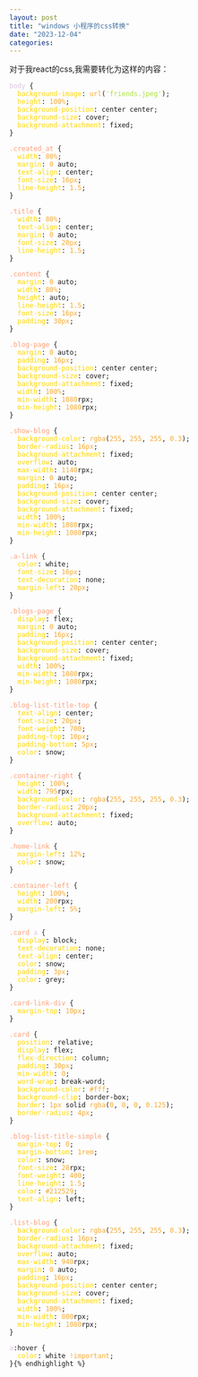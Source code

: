 ```yaml
---
layout: post
title: "windows 小程序的css转换"
date: "2023-12-04"
categories: 
---
```

<p>对于我react的css,我需要转化为这样的内容：</p>

<pre style="margin-left:0px; margin-right:0px; text-align:start">
<code><span style="color:#dcc6e0">body</span> {
  <span style="color:#ffd700">background-image</span>: <span style="color:#f5ab35">url</span>(<span style="color:#abe338">&#39;friends.jpeg&#39;</span>);
  <span style="color:#ffd700">height</span>: <span style="color:#f5ab35">100%</span>;
  <span style="color:#ffd700">background-position</span>: center center;
  <span style="color:#ffd700">background-size</span>: cover;
  <span style="color:#ffd700">background-attachment</span>: fixed;
}

<span style="color:#ffa07a">.created_at</span> {
  <span style="color:#ffd700">width</span>: <span style="color:#f5ab35">80%</span>;
  <span style="color:#ffd700">margin</span>: <span style="color:#f5ab35">0</span> auto;
  <span style="color:#ffd700">text-align</span>: center;
  <span style="color:#ffd700">font-size</span>: <span style="color:#f5ab35">16px</span>;
  <span style="color:#ffd700">line-height</span>: <span style="color:#f5ab35">1.5</span>;
}

<span style="color:#ffa07a">.title</span> {
  <span style="color:#ffd700">width</span>: <span style="color:#f5ab35">80%</span>;
  <span style="color:#ffd700">text-align</span>: center;
  <span style="color:#ffd700">margin</span>: <span style="color:#f5ab35">0</span> auto;
  <span style="color:#ffd700">font-size</span>: <span style="color:#f5ab35">20px</span>;
  <span style="color:#ffd700">line-height</span>: <span style="color:#f5ab35">1.5</span>;
}

<span style="color:#ffa07a">.content</span> {
  <span style="color:#ffd700">margin</span>: <span style="color:#f5ab35">0</span> auto;
  <span style="color:#ffd700">width</span>: <span style="color:#f5ab35">80%</span>;
  <span style="color:#ffd700">height</span>: auto;
  <span style="color:#ffd700">line-height</span>: <span style="color:#f5ab35">1.5</span>;
  <span style="color:#ffd700">font-size</span>: <span style="color:#f5ab35">16px</span>;
  <span style="color:#ffd700">padding</span>: <span style="color:#f5ab35">30px</span>;
}

<span style="color:#ffa07a">.blog-page</span> {
  <span style="color:#ffd700">margin</span>: <span style="color:#f5ab35">0</span> auto;
  <span style="color:#ffd700">padding</span>: <span style="color:#f5ab35">16px</span>;
  <span style="color:#ffd700">background-position</span>: center center;
  <span style="color:#ffd700">background-size</span>: cover;
  <span style="color:#ffd700">background-attachment</span>: fixed;
  <span style="color:#ffd700">width</span>: <span style="color:#f5ab35">100%</span>;
  <span style="color:#ffd700">min-width</span>: <span style="color:#f5ab35">1080</span>rpx;
  <span style="color:#ffd700">min-height</span>: <span style="color:#f5ab35">1080</span>rpx;
}

<span style="color:#ffa07a">.show-blog</span> {
  <span style="color:#ffd700">background-color</span>: <span style="color:#f5ab35">rgba</span>(<span style="color:#f5ab35">255</span>, <span style="color:#f5ab35">255</span>, <span style="color:#f5ab35">255</span>, <span style="color:#f5ab35">0.3</span>);
  <span style="color:#ffd700">border-radius</span>: <span style="color:#f5ab35">16px</span>;
  <span style="color:#ffd700">background-attachment</span>: fixed;
  <span style="color:#ffd700">overflow</span>: auto;
  <span style="color:#ffd700">max-width</span>: <span style="color:#f5ab35">1140</span>rpx;
  <span style="color:#ffd700">margin</span>: <span style="color:#f5ab35">0</span> auto;
  <span style="color:#ffd700">padding</span>: <span style="color:#f5ab35">16px</span>;
  <span style="color:#ffd700">background-position</span>: center center;
  <span style="color:#ffd700">background-size</span>: cover;
  <span style="color:#ffd700">background-attachment</span>: fixed;
  <span style="color:#ffd700">width</span>: <span style="color:#f5ab35">100%</span>;
  <span style="color:#ffd700">min-width</span>: <span style="color:#f5ab35">1080</span>rpx;
  <span style="color:#ffd700">min-height</span>: <span style="color:#f5ab35">1080</span>rpx;
}

<span style="color:#ffa07a">.a-link</span> {
  <span style="color:#ffd700">color</span>: white;
  <span style="color:#ffd700">font-size</span>: <span style="color:#f5ab35">16px</span>;
  <span style="color:#ffd700">text-decoration</span>: none;
  <span style="color:#ffd700">margin-left</span>: <span style="color:#f5ab35">20px</span>;
}

<span style="color:#ffa07a">.blogs-page</span> {
  <span style="color:#ffd700">display</span>: flex;
  <span style="color:#ffd700">margin</span>: <span style="color:#f5ab35">0</span> auto;
  <span style="color:#ffd700">padding</span>: <span style="color:#f5ab35">16px</span>;
  <span style="color:#ffd700">background-position</span>: center center;
  <span style="color:#ffd700">background-size</span>: cover;
  <span style="color:#ffd700">background-attachment</span>: fixed;
  <span style="color:#ffd700">width</span>: <span style="color:#f5ab35">100%</span>;
  <span style="color:#ffd700">min-width</span>: <span style="color:#f5ab35">1080</span>rpx;
  <span style="color:#ffd700">min-height</span>: <span style="color:#f5ab35">1080</span>rpx;
}

<span style="color:#ffa07a">.blog-list-title-top</span> {
  <span style="color:#ffd700">text-align</span>: center;
  <span style="color:#ffd700">font-size</span>: <span style="color:#f5ab35">20px</span>;
  <span style="color:#ffd700">font-weight</span>: <span style="color:#f5ab35">700</span>;
  <span style="color:#ffd700">padding-top</span>: <span style="color:#f5ab35">10px</span>;
  <span style="color:#ffd700">padding-bottom</span>: <span style="color:#f5ab35">5px</span>;
  <span style="color:#ffd700">color</span>: snow;
}

<span style="color:#ffa07a">.container-right</span> {
  <span style="color:#ffd700">height</span>: <span style="color:#f5ab35">100%</span>;
  <span style="color:#ffd700">width</span>: <span style="color:#f5ab35">795</span>rpx;
  <span style="color:#ffd700">background-color</span>: <span style="color:#f5ab35">rgba</span>(<span style="color:#f5ab35">255</span>, <span style="color:#f5ab35">255</span>, <span style="color:#f5ab35">255</span>, <span style="color:#f5ab35">0.3</span>);
  <span style="color:#ffd700">border-radius</span>: <span style="color:#f5ab35">20px</span>;
  <span style="color:#ffd700">background-attachment</span>: fixed;
  <span style="color:#ffd700">overflow</span>: auto;
}

<span style="color:#ffa07a">.home-link</span> {
  <span style="color:#ffd700">margin-left</span>: <span style="color:#f5ab35">12%</span>;
  <span style="color:#ffd700">color</span>: snow;
}

<span style="color:#ffa07a">.container-left</span> {
  <span style="color:#ffd700">height</span>: <span style="color:#f5ab35">100%</span>;
  <span style="color:#ffd700">width</span>: <span style="color:#f5ab35">200</span>rpx;
  <span style="color:#ffd700">margin-left</span>: <span style="color:#f5ab35">5%</span>;
}

<span style="color:#ffa07a">.card</span> <span style="color:#dcc6e0">a</span> {
  <span style="color:#ffd700">display</span>: block;
  <span style="color:#ffd700">text-decoration</span>: none;
  <span style="color:#ffd700">text-align</span>: center;
  <span style="color:#ffd700">color</span>: snow;
  <span style="color:#ffd700">padding</span>: <span style="color:#f5ab35">3px</span>;
  <span style="color:#ffd700">color</span>: grey;
}

<span style="color:#ffa07a">.card-link-div</span> {
  <span style="color:#ffd700">margin-top</span>: <span style="color:#f5ab35">10px</span>;
}

<span style="color:#ffa07a">.card</span> {
  <span style="color:#ffd700">position</span>: relative;
  <span style="color:#ffd700">display</span>: flex;
  <span style="color:#ffd700">flex-direction</span>: column;
  <span style="color:#ffd700">padding</span>: <span style="color:#f5ab35">30px</span>;
  <span style="color:#ffd700">min-width</span>: <span style="color:#f5ab35">0</span>;
  <span style="color:#ffd700">word-wrap</span>: break-word;
  <span style="color:#ffd700">background-color</span>: <span style="color:#f5ab35">#fff</span>;
  <span style="color:#ffd700">background-clip</span>: border-box;
  <span style="color:#ffd700">border</span>: <span style="color:#f5ab35">1px</span> solid <span style="color:#f5ab35">rgba</span>(<span style="color:#f5ab35">0</span>, <span style="color:#f5ab35">0</span>, <span style="color:#f5ab35">0</span>, <span style="color:#f5ab35">0.125</span>);
  <span style="color:#ffd700">border-radius</span>: <span style="color:#f5ab35">4px</span>;
}

<span style="color:#ffa07a">.blog-list-title-simple</span> {
  <span style="color:#ffd700">margin-top</span>: <span style="color:#f5ab35">0</span>;
  <span style="color:#ffd700">margin-bottom</span>: <span style="color:#f5ab35">1rem</span>;
  <span style="color:#ffd700">color</span>: snow;
  <span style="color:#ffd700">font-size</span>: <span style="color:#f5ab35">28</span>rpx;
  <span style="color:#ffd700">font-weight</span>: <span style="color:#f5ab35">400</span>;
  <span style="color:#ffd700">line-height</span>: <span style="color:#f5ab35">1.5</span>;
  <span style="color:#ffd700">color</span>: <span style="color:#f5ab35">#212529</span>;
  <span style="color:#ffd700">text-align</span>: left;
}

<span style="color:#ffa07a">.list-blog</span> {
  <span style="color:#ffd700">background-color</span>: <span style="color:#f5ab35">rgba</span>(<span style="color:#f5ab35">255</span>, <span style="color:#f5ab35">255</span>, <span style="color:#f5ab35">255</span>, <span style="color:#f5ab35">0.3</span>);
  <span style="color:#ffd700">border-radius</span>: <span style="color:#f5ab35">16px</span>;
  <span style="color:#ffd700">background-attachment</span>: fixed;
  <span style="color:#ffd700">overflow</span>: auto;
  <span style="color:#ffd700">max-width</span>: <span style="color:#f5ab35">940</span>rpx;
  <span style="color:#ffd700">margin</span>: <span style="color:#f5ab35">0</span> auto;
  <span style="color:#ffd700">padding</span>: <span style="color:#f5ab35">16px</span>;
  <span style="color:#ffd700">background-position</span>: center center;
  <span style="color:#ffd700">background-size</span>: cover;
  <span style="color:#ffd700">background-attachment</span>: fixed;
  <span style="color:#ffd700">width</span>: <span style="color:#f5ab35">100%</span>;
  <span style="color:#ffd700">min-width</span>: <span style="color:#f5ab35">800</span>rpx;
  <span style="color:#ffd700">min-height</span>: <span style="color:#f5ab35">1080</span>rpx;
}

<span style="color:#dcc6e0">a</span>:hover {
  <span style="color:#ffd700">color</span>: white <span style="color:#f5ab35">!important</span>;
}{% endhighlight %}

